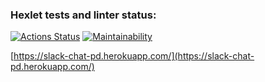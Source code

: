 ### Hexlet tests and linter status:
[![Actions Status](https://github.com/PavelDeuce/frontend-project-lvl4/workflows/hexlet-check/badge.svg)](https://github.com/PavelDeuce/frontend-project-lvl4/actions)
[![Maintainability](https://api.codeclimate.com/v1/badges/9ab525b12a290666a83a/maintainability)](https://codeclimate.com/github/PavelDeuce/frontend-project-lvl4/maintainability)

[https://slack-chat-pd.herokuapp.com/](https://slack-chat-pd.herokuapp.com/)
